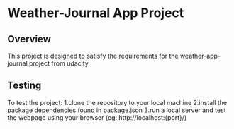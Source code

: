 # Weather-Journal App Project

## Overview
This project is designed to satisfy the requirements for the weather-app-journal project from udacity 

## Testing
To test the project:
1.clone the repository to your local machine
2.install the package dependencies found in package.json
3.run a local server and test the webpage using your browser (eg: http://localhost:{port}/)



